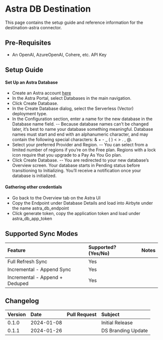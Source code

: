 # Astra DB Destination

This page contains the setup guide and reference information for the destination-astra connector.

## Pre-Requisites

- An OpenAI, AzureOpenAI, Cohere, etc. API Key

## Setup Guide

#### Set Up an Astra Database

- Create an Astra account [here](https://astra.datastax.com/signup)
- In the Astra Portal, select Databases in the main navigation.
- Click Create Database.
- In the Create Database dialog, select the Serverless (Vector) deployment type.
- In the Configuration section, enter a name for the new database in the Database name field.
-- Because database names can’t be changed later, it’s best to name your database something meaningful. Database names must start and end with an alphanumeric character, and may contain the following special characters: & + - _ ( ) < > . , @.
- Select your preferred Provider and Region.
-- You can select from a limited number of regions if you’re on the Free plan. Regions with a lock icon require that you upgrade to a Pay As You Go plan.
- Click Create Database.
-- You are redirected to your new database’s Overview screen. Your database starts in Pending status before transitioning to Initializing. You’ll receive a notification once your database is initialized.

#### Gathering other credentials

- Go back to the Overview tab on the Astra UI
- Copy the Endpoint under Database Details and load into Airbyte under the name astra_db_endpoint
- Click generate token, copy the application token and load under astra_db_app_token

## Supported Sync Modes

| Feature                        | Supported?\(Yes/No\) | Notes |
| :----------------------------- | :------------------- | :---- |
| Full Refresh Sync              | Yes                  |       |
| Incremental - Append Sync      | Yes                  |       |
| Incremental - Append + Deduped | Yes                  |       |

## Changelog
| Version | Date       | Pull Request                                             | Subject                     |
| :------ | :--------- | :------------------------------------------------------- | :-------------------------- |
| 0.1.0   | 2024-01-08 |                                                          | Initial Release             |
| 0.1.1   | 2024-01-26 |                                                          | DS Branding Update          |
